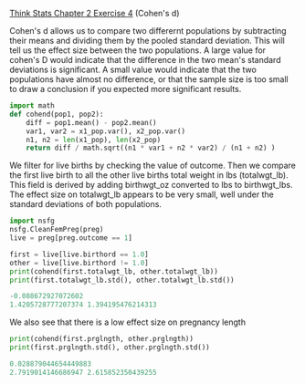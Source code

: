 [Think Stats Chapter 2 Exercise 4](http://greenteapress.com/thinkstats2/html/thinkstats2003.html#toc24) (Cohen's d)

Cohen's d allows us to compare two differernt populations by subtracting their means and dividing them by the pooled standard deviation.  This will tell us the effect size between the two populations.  A large value for cohen's D would indicate that the difference in the two mean's standard deviations is significant.  A small value would indicate that the two populations have almost no difference, or that the sample size is too small to draw a conclusion if you expected more significant results.

```python
import math
def cohend(pop1, pop2):
    diff = pop1.mean() - pop2.mean()
    var1, var2 = x1_pop.var(), x2_pop.var()
    n1, n2 = len(x1_pop), len(x2_pop)
    return diff / math.sqrt((n1 * var1 + n2 * var2) / (n1 + n2) )
```

We filter for live births by checking the value of outcome.  Then we compare the first live birth to all the other live births total weight in lbs (totalwgt_lb).  This field is derived by adding birthwgt_oz converted to lbs to birthwgt_lbs.  The effect size on totalwgt_lb appears to be very small, well under the standard deviations of both populations.

```python
import nsfg
nsfg.CleanFemPreg(preg)
live = preg[preg.outcome == 1]

first = live[live.birthord == 1.0]
other = live[live.birthord != 1.0]
print(cohend(first.totalwgt_lb, other.totalwgt_lb))
print(first.totalwgt_lb.std(), other.totalwgt_lb.std())

-0.088672927072602
1.4205728777207374 1.394195476214313
```

We also see that there is a low effect size on pregnancy length

```python
print(cohend(first.prglngth, other.prglngth))
print(first.prglngth.std(), other.prglngth.std())

0.028879044654449883
2.7919014146686947 2.615852350439255
```
